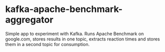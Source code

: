 # kafka-apache-benchmark-aggregator
Simple app to experiment with Kafka. Runs Apache Benchmark on google.com, stores results in one topic, extracts reaction times and stores them in a second topic for consumption.
